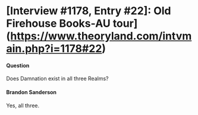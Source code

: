 # [Interview #1178, Entry #22]: Old Firehouse Books-AU tour](https://www.theoryland.com/intvmain.php?i=1178#22)

#### Question

Does Damnation exist in all three Realms?

#### Brandon Sanderson

Yes, all three.


